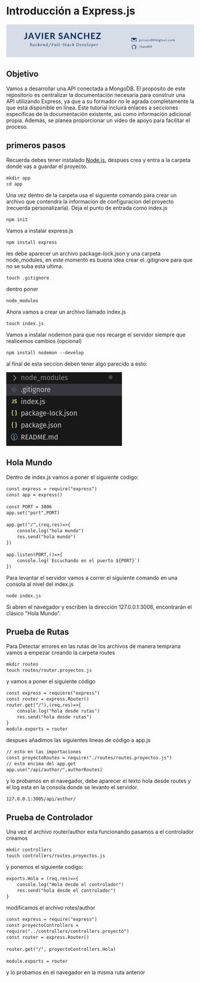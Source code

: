 # Introducción a Express.js

<img src="img/JavierSanchez.png" alt="Header Javier">

## Objetivo

Vamos a desarrollar una API conectada a MongoDB. El propósito de este repositorio es centralizar la documentación necesaria para construir una API utilizando Express, ya que a su formador no le agrada completamente la que está disponible en línea. Este tutorial incluirá enlaces a secciones específicas de la documentación existente, así como información adicional propia. Además, se planea proporcionar un video de apoyo para facilitar el proceso.

## primeros pasos
Recuerda debes tener instalado [Node.js](https://nodejs.org/en/download), despues crea y entra a la carpeta donde vas a guardar el proyecto. 
```
mkdir app
cd app
```
Una vez dentro de la carpeta usa el siguiente comando para crear un archivo que contendra la informacion de configuracion del proyecto (recuerda personalizarla). Deja el punto de entrada como index.js
```
npm init
```

Vamos a instalar express.js

```
npm install express
```
les debe aparecer un archivo package-lock.json y una carpeta node_modules, en este momento es buena idea crear el .gitignore para que no se suba esta ultima.
```
touch .gitignore
```
dentro poner
```
node_modules
```
Ahora vamos a crear un archivo llamado index.js
```
touch index.js
```
Vamos  a instalar nodemon para que nos recarge el servidor siempre que realicemos cambios (opcional)
```
npm install nodemon --develop
```

al final de esta seccion deben tener algo parecido a esto: 



<img src="img/primeros_pasos.png" alt="estructura de carpetas y archivos al final primeros pasos">

## Hola Mundo

Dentro de index.js vamos a poner el siguiente codigo:
```
const express = require("express")
const app = express()

const PORT = 3006
app.set("port",PORT)

app.get("/",(req,res)=>{
    console.log("hola mundo")
    res.send("hola mundo")
})

app.listen(PORT,()=>{
    console.log(`Escuchando en el puerto ${PORT}`)
})

```

Para levantar el servidor vamos a correr el siguiente comando en una consola al nivel del index.js
```
node index.js
```
Si abren el navegador y escriben la dirección 127.0.0.1:3006, encontrarán el clásico "Hola Mundo".

## Prueba de Rutas

Para Detectar errores en las rutas de los archivos de manera temprana vamos a empezar creando la carpeta routes 

```
mkdir routes
touch routes/router.proyectos.js
```

y vamos a poner el siguiente código
```
const express = requiere("express")
const router = express.Router()
router.get("/"),(req,res)=>{
    console.log("hola desde rutas")
    res.send("hola desde rutas")
}
module.exports = router
``` 
despues añadimos las siguientes lineas de código a app.js
```
// esto en las importaciones
const proyectoRoutes = require("./routes/routes.proyectos.js")
// esto encima del app.get
app.use("/api/author/",authorRoutes)
```

y lo probamos en el navegador, debe aparecer el texto hola desde routes y el log esta en la consola donde se levanto el servidor.
```
127.0.0.1:3005/api/author/
```

## Prueba de Controlador
Una vez el archivo router/author esta funcionando pasamos a el controlador creamos
```
mkdir controllers
touch controllers/routes.proyectos.js
```
y ponemos el siguiente codigo:
```
exports.Hola = (req,res)=>{
    console.log("Hola desde el controlador")
    res.send("hola desde el controlador")
}
```
modificamos el archivo rotes/author

```
const express = require("express")
const proyectoControllers = require("../controllers/controllers.proyecto")
const router = express.Router()

router.get("/", proyectoControllers.Hola)

module.exports = router

```
y lo probamos en el navegador en la misma ruta anterior